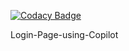 
[![Codacy Badge](https://api.codacy.com/project/badge/Grade/29269b8f38ea439eb6170ad28709cc79)](https://app.codacy.com/gh/osachin964/Login-Page-using-Copilot?utm_source=github.com&utm_medium=referral&utm_content=osachin964/Login-Page-using-Copilot&utm_campaign=Badge_Grade)

Login-Page-using-Copilot
